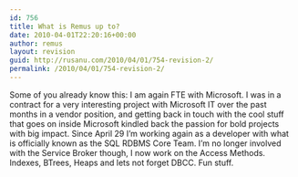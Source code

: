 ```yaml
---
id: 756
title: What is Remus up to?
date: 2010-04-01T22:20:16+00:00
author: remus
layout: revision
guid: http://rusanu.com/2010/04/01/754-revision-2/
permalink: /2010/04/01/754-revision-2/
---
```

Some of you already know this: I am again FTE with Microsoft. I was in a contract for a very interesting project with Microsoft IT over the past months in a vendor position, and getting back in touch with the cool stuff that goes on inside Microsoft kindled back the passion for bold projects with big impact. Since April 29 I&#8217;m working again as a developer with what is officially known as the SQL RDBMS Core Team. I&#8217;m no longer involved with the Service Broker though, I now work on the Access Methods. Indexes, BTrees, Heaps and lets not forget DBCC. Fun stuff.
